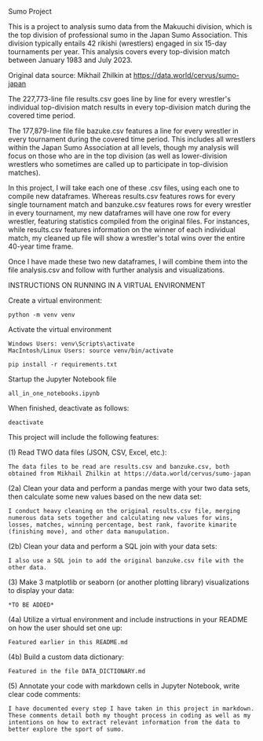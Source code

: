 Sumo Project

This is a project to analysis sumo data from the Makuuchi division, which is the top division of professional sumo in the Japan Sumo Association. This division typically entails 42 rikishi (wrestlers) engaged in six 15-day tournaments per year. This analysis covers every top-division match between January 1983 and July 2023.

Original data source: Mikhail Zhilkin at https://data.world/cervus/sumo-japan

The 227,773-line file results.csv goes line by line for every wrestler's individual top-division match results in every top-division match during the covered time period.

The 177,879-line file file bazuke.csv features a line for every wrestler in every tournament during the covered time period. This includes all wrestlers within the Japan Sumo Association at all levels, though my analysis will focus on those who are in the top division (as well as lower-division wrestlers who sometimes are called up to participate in top-division matches).

In this project, I will take each one of these .csv files, using each one to compile new dataframes. Whereas results.csv features rows for every single tournament match and banzuke.csv features rows for every wrestler in every tournament, my new dataframes will have one row for every wrestler, featuring statistics compiled from the original files. For instances, while results.csv features information on the winner of each individual match, my cleaned up file will show a wrestler's total wins over the entire 40-year time frame.

Once I have made these two new dataframes, I will combine them into the file analysis.csv and follow with further analysis and visualizations.



INSTRUCTIONS ON RUNNING IN A VIRTUAL ENVIRONMENT

Create a virtual environment:

    python -m venv venv

Activate the virtual environment 
    
    Windows Users: venv\Scripts\activate
    MacIntosh/Linux Users: source venv/bin/activate

    pip install -r requirements.txt

Startup the Jupyter Notebook file

    all_in_one_notebooks.ipynb

When finished, deactivate as follows:

    deactivate


This project will include the following features:

(1) Read TWO data files (JSON, CSV, Excel, etc.):
    
    The data files to be read are results.csv and banzuke.csv, both obtained from Mikhail Zhilkin at https://data.world/cervus/sumo-japan

(2a) Clean your data and perform a pandas merge with your two data sets, then calculate some new values based on the new data set:
    
    I conduct heavy cleaning on the original results.csv file, merging numerous data sets together and calculating new values for wins, losses, matches, winning percentage, best rank, favorite kimarite (finishing move), and other data manupulation.

(2b) Clean your data and perform a SQL join with your data sets:
    
    I also use a SQL join to add the original banzuke.csv file with the other data.

(3) Make 3 matplotlib or seaborn (or another plotting library) visualizations to display your data:
    
    *TO BE ADDED*

(4a) Utilize a virtual environment and include instructions in your README on how the user should set one up:
    
    Featured earlier in this README.md

(4b) Build a custom data dictionary:
    
    Featured in the file DATA_DICTIONARY.md

(5) Annotate your code with markdown cells in Jupyter Notebook, write clear code comments:
    
    I have documented every step I have taken in this project in markdown. These comments detail both my thought process in coding as well as my intentions on how to extract relevant information from the data to better explore the sport of sumo.